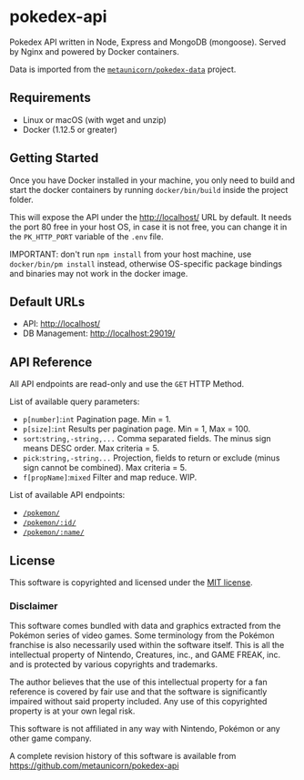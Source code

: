 # pokedex-api
Pokedex API written in Node, Express and MongoDB (mongoose). Served by Nginx and powered by Docker containers.

Data is imported from the [`metaunicorn/pokedex-data`](https://github.com/metaunicorn/pokedex-data) project.

## Requirements

- Linux or macOS (with wget and unzip)
- Docker (1.12.5 or greater)

## Getting Started

Once you have Docker installed in your machine, you only need to build and start the docker containers
by running `docker/bin/build` inside the project folder.

This will expose the API under the [http://localhost/](http://localhost/) URL by default.
It needs the port 80 free in your host OS, in case it is not free, you can change it
in the `PK_HTTP_PORT` variable of the `.env` file.

IMPORTANT: don't run `npm install` from your host machine, use `docker/bin/pm install` instead, otherwise
OS-specific package bindings and binaries may not work in the docker image.

## Default URLs

- API: [http://localhost/](http://localhost/)
- DB Management: [http://localhost:29019/](http://localhost:29019/)


## API Reference

All API endpoints are read-only and use the `GET` HTTP Method.

List of available query parameters:
- `p[number]`:`int` Pagination page. Min = 1.
- `p[size]`:`int` Results per pagination page. Min = 1, Max = 100.
- `sort`:`string,-string,...` Comma separated fields. The minus sign means DESC order. Max criteria = 5.
- `pick`:`string,-string...` Projection, fields to return or exclude (minus sign cannot be combined). Max criteria = 5.
- `f[propName]`:`mixed` Filter and map reduce. WIP.

List of available API endpoints:

- [`/pokemon/`](http://localhost/pokemon/?p[number]=2&p[size]=3&sort=-attack.base,-bs_total,nnid&pick=nnid,name,speed.base&f[speed.base][$gte]=110)
- [`/pokemon/:id/`](http://localhost/pokemon/701/)
- [`/pokemon/:name/`](http://localhost/pokemon/hawlucha/)

## License

This software is copyrighted and licensed under the 
[MIT license](https://github.com/metaunicorn/pokedex-api/LICENSE).

### Disclaimer

This software comes bundled with data and graphics extracted from the
Pokémon series of video games. Some terminology from the Pokémon franchise is
also necessarily used within the software itself. This is all the intellectual
property of Nintendo, Creatures, inc., and GAME FREAK, inc. and is protected by
various copyrights and trademarks.

The author believes that the use of this intellectual property for a fan reference
is covered by fair use and that the software is significantly impaired without said
property included. Any use of this copyrighted property is at your own legal risk.

This software is not affiliated in any way with Nintendo,
Pokémon or any other game company.

A complete revision history of this software is available from
https://github.com/metaunicorn/pokedex-api